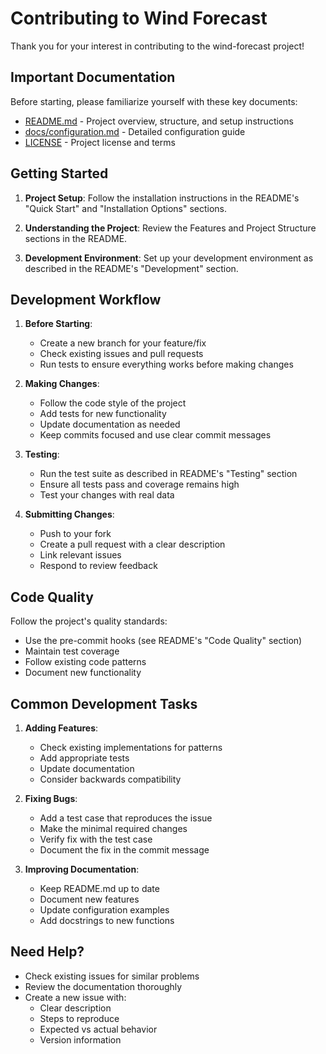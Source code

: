 # Contributing to Wind Forecast

Thank you for your interest in contributing to the wind-forecast project!

## Important Documentation

Before starting, please familiarize yourself with these key documents:

- [README.md](README.md) - Project overview, structure, and setup instructions
- [docs/configuration.md](docs/configuration.md) - Detailed configuration guide
- [LICENSE](LICENSE) - Project license and terms

## Getting Started

1. **Project Setup**: Follow the installation instructions in the README's "Quick Start" and "Installation Options" sections.

2. **Understanding the Project**: Review the Features and Project Structure sections in the README.

3. **Development Environment**: Set up your development environment as described in the README's "Development" section.

## Development Workflow

1. **Before Starting**:
   - Create a new branch for your feature/fix
   - Check existing issues and pull requests
   - Run tests to ensure everything works before making changes

2. **Making Changes**:
   - Follow the code style of the project
   - Add tests for new functionality
   - Update documentation as needed
   - Keep commits focused and use clear commit messages

3. **Testing**:
   - Run the test suite as described in README's "Testing" section
   - Ensure all tests pass and coverage remains high
   - Test your changes with real data

4. **Submitting Changes**:
   - Push to your fork
   - Create a pull request with a clear description
   - Link relevant issues
   - Respond to review feedback

## Code Quality

Follow the project's quality standards:
- Use the pre-commit hooks (see README's "Code Quality" section)
- Maintain test coverage
- Follow existing code patterns
- Document new functionality

## Common Development Tasks

1. **Adding Features**:
   - Check existing implementations for patterns
   - Add appropriate tests
   - Update documentation
   - Consider backwards compatibility

2. **Fixing Bugs**:
   - Add a test case that reproduces the issue
   - Make the minimal required changes
   - Verify fix with the test case
   - Document the fix in the commit message

3. **Improving Documentation**:
   - Keep README.md up to date
   - Document new features
   - Update configuration examples
   - Add docstrings to new functions

## Need Help?

- Check existing issues for similar problems
- Review the documentation thoroughly
- Create a new issue with:
  - Clear description
  - Steps to reproduce
  - Expected vs actual behavior
  - Version information
